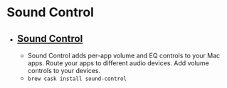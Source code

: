 # Sound Control
- [Sound Control](https://staticz.com/soundcontrol/)
  - 
  - Sound Control adds per-app volume and EQ controls to your Mac apps. Route your apps to different audio devices. Add volume controls to your devices.
  - `brew cask install sound-control`
